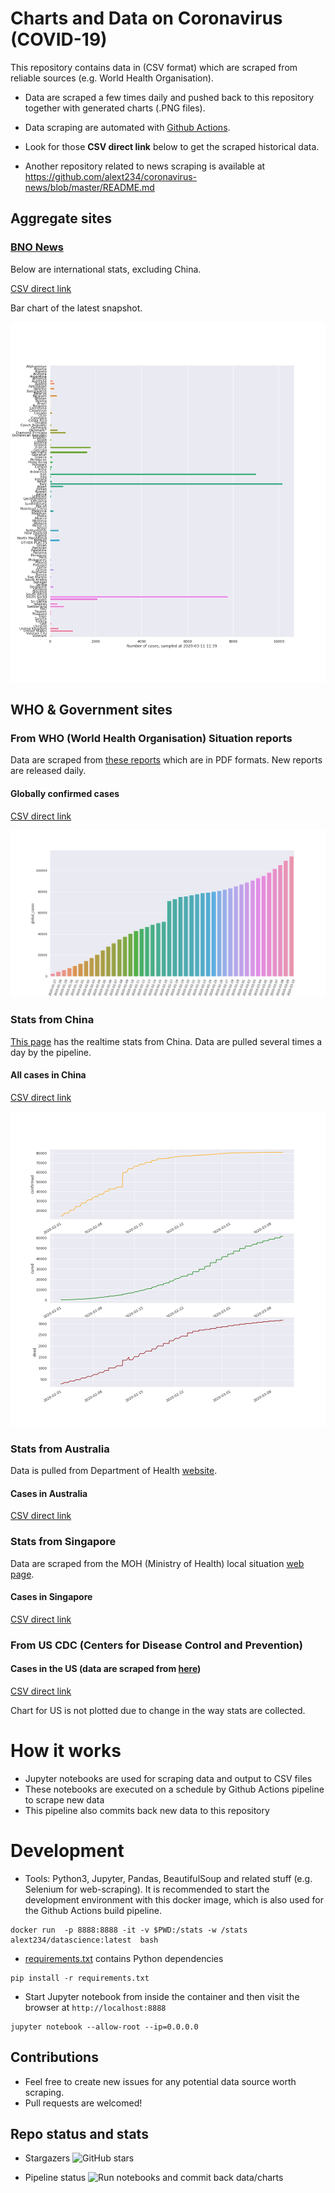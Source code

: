 

# Charts and Data on Coronavirus (COVID-19)
This repository contains data in (CSV format) which are scraped from reliable sources (e.g. World Health Organisation).

* Data are scraped a few times daily and pushed back to this repository together with generated charts (.PNG files).

* Data scraping are automated with [Github Actions](https://github.com/features/actions).

* Look for those **CSV direct link** below to get the scraped historical data.

* Another repository related to news scraping is available at https://github.com/alext234/coronavirus-news/blob/master/README.md


## Aggregate sites


### [BNO News](https://bnonews.com/index.php/2020/02/the-latest-coronavirus-cases/)

Below are international stats, excluding China.

[CSV direct link](data/bnonews-international.csv?raw=true)

Bar chart of the latest snapshot.

![](images/bnonews-international.png?raw=true)



## WHO & Government sites 

### From WHO (World Health Organisation) Situation reports
Data are scraped from [these reports](https://www.who.int/emergencies/diseases/novel-coronavirus-2019/situation-reports/) which are in PDF formats. New reports are released daily.


#### Globally confirmed cases

[CSV direct link](data/who-global-cases.csv?raw=true)

![](images/who-global-cases.png?raw=true)

### Stats from China
[This page](https://ncov.dxy.cn/ncovh5/view/pneumonia) has the realtime stats from China. Data are pulled several times a day by the pipeline.

#### All cases in China

[CSV direct link](data/china-summary-cases.csv?raw=true)

![](images/china-summary-cases.png?raw=true)


### Stats from Australia

Data is pulled from Department of Health [website](https://www.health.gov.au/news/coronavirus-update-at-a-glance).

#### Cases in Australia

[CSV direct link](data/australia-cases.csv?raw=true)


### Stats from Singapore

Data are scraped from the MOH (Ministry of Health) local situation [web page](https://www.moh.gov.sg/2019-ncov-wuhan).

#### Cases in Singapore

[CSV direct link](data/singapore-cases.csv?raw=true)




### From US CDC (Centers for Disease Control and Prevention)

#### Cases in the US (data are scraped from [here](https://www.cdc.gov/coronavirus/2019-ncov/cases-in-us.html))

[CSV direct link](data/cdc-us-cases.csv?raw=true)

Chart for US is not plotted due to change in the way stats are collected.



# How it works

* Jupyter notebooks are used for scraping data and output to CSV files
* These notebooks are executed on a schedule by Github Actions pipeline to scrape new data
* This pipeline also commits back new data to this repository


# Development 


* Tools: Python3, Jupyter, Pandas, BeautifulSoup and related stuff (e.g. Selenium for web-scraping). 
It is recommended to start the development environment with this docker image, which is also used for the Github Actions build pipeline.

```
docker run  -p 8888:8888 -it -v $PWD:/stats -w /stats alext234/datascience:latest  bash 
```


* [requirements.txt](requirements.txt) contains Python dependencies

```
pip install -r requirements.txt
```

* Start Jupyter notebook from inside the container and then visit the browser at `http://localhost:8888`

```
jupyter notebook --allow-root --ip=0.0.0.0

```

## Contributions

* Feel free to create new issues for any potential data source worth scraping.
* Pull requests are welcomed!


## Repo status and stats
* Stargazers
![GitHub stars](https://img.shields.io/github/stars/alext234/coronavirus-stats?style=social)

* Pipeline status
![Run notebooks and commit back data/charts](https://github.com/alext234/coronavirus-stats/workflows/Run%20notebooks%20and%20commit%20back%20data/charts/badge.svg?branch=master) 
